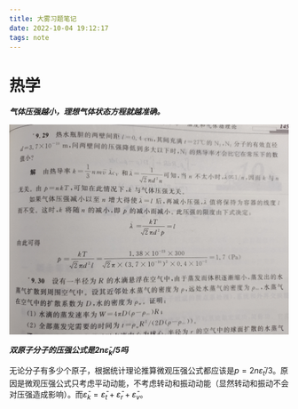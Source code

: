 ```yaml
---
title: 大雾习题笔记
date: 2022-10-04 19:12:17
tags: note
---
```


# 热学

***气体压强越小，理想气体状态方程就越准确。***

![](../images/physics/Exer9.29.jpg)

***双原子分子的压强公式是$2n\bar\varepsilon_k/5$吗***

无论分子有多少个原子，根据统计理论推算微观压强公式都应该是$p = 2n\bar\varepsilon_t/3$。原因是微观压强公式只考虑平动动能，不考虑转动和振动动能（显然转动和振动不会对压强造成影响）。而$\bar\varepsilon_k = \bar\varepsilon_t + \bar\varepsilon_r + \bar\varepsilon_v$。